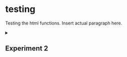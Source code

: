 <h1>testing</h1>
<body>
<p>Testing the html functions. Insert actual paragraph here.</p>
</body>

<details id=1>
<summary><h2>Experiment 2</h2></summary>summary>
<details id=1><ul><li>testing bullet 1</li><li> testing bullet 2</li></ul>
</details id=1>

